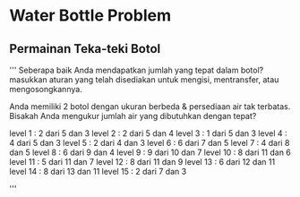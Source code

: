 # Water Bottle Problem

## Permainan Teka-teki Botol

'''
Seberapa baik Anda mendapatkan jumlah yang tepat dalam botol?
masukkan aturan yang telah disediakan untuk 
mengisi, mentransfer, atau mengosongkannya.
    
Anda memiliki 2 botol dengan ukuran berbeda & persediaan air tak terbatas. 
Bisakah Anda mengukur jumlah air yang dibutuhkan dengan tepat?
    
level 1 : 2 dari 5 dan 3
level 2 : 2 dari 5 dan 4
level 3 : 1 dari 5 dan 3
level 4 : 4 dari 5 dan 3
level 5 : 2 dari 4 dan 3
level 6 : 6 dari 7 dan 5
level 7 : 4 dari 8 dan 5
level 8 : 6 dari 9 dan 4
level 9 : 9 dari 10 dan 7
level 10 : 8 dari 11 dan 6
level 11 : 5 dari 11 dan 7
level 12 : 8 dari 11 dan 9
level 13 : 6 dari 12 dan 11
level 14 : 8 dari 13 dan 11
level 15 : 2 dari 7 dan 3
    
'''
